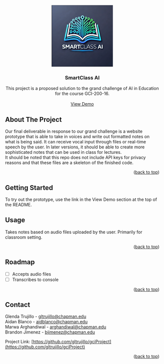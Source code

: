 <a id="readme-top"></a>


<br />
<div align="center">
  <a href="https://github.com/gltrujillo/gciProject">
    <img src="https://raw.githubusercontent.com/gltrujillo/gciProject/refs/heads/main/logo.png" alt="Logo" width="200" height="200">
  </a>


<h3 align="center">SmartClass AI</h3>


  <p align="center">
This project is a proposed solution to the grand challenge of AI in Education for the course GCI-200-16.
    <br />
    <br />
    <a href="https://smartclass.tech">View Demo</a>
  </p>
</div>


## About The Project

Our final deliverable in response to our grand challenge is a website prototype that is able to take in voices and write out formatted notes on what is being said. It can receive vocal input through files or real-time speech by the user. In later versions, it should be able to create more sophisticated notes that can be used in class for lectures.  
It should be noted that this repo does not include API keys for privacy reasons and that these files are a skeleton of the finished code.

<p align="right">(<a href="#readme-top">back to top</a>)</p>


## Getting Started

To try out the prototype, use the link in the View Demo section at the top of the README.

## Usage

Takes notes based on audio files uploaded by the user. Primarily for classroom setting.

<p align="right">(<a href="#readme-top">back to top</a>)</p>



## Roadmap

- [ ] Accepts audio files
- [ ] Transcribes to console

<p align="right">(<a href="#readme-top">back to top</a>)</p>


## Contact

Glenda Trujillo - gltrujillo@chapman.edu  
Aidan Blanco - aidblanco@chapman.edu  
Marwa Arghandiwal - arghandiwal@chapman.edu  
Brandon Jimenez - bjimenez@chapman.edu  

Project Link: [https://github.com/gltrujillo/gciProject](https://github.com/gltrujillo/gciProject)

<p align="right">(<a href="#readme-top">back to top</a>)</p>
